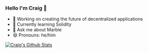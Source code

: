 ### Hello I'm Craig 👋

- 🔭 Working on creating the future of decentralized applications
- 🌱 Currently learning Solidity
- 💬 Ask me about Marble
- 😄 Pronouns: he/him

[![Craig's Github Stats](https://github-readme-stats.vercel.app/api?username=craigbranscom)](https://github.com/craigbranscom/github-readme-stats)
